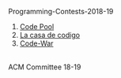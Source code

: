 Programming-Contests-2018-19
<ol>
  <li><a href="https://www.hackerearth.com/code_pool/">Code Pool</a></li>      
  <li><a href="https://www.hackerearth.com/challenge/college/la-casa-de-codigo/">La casa de codigo</a></li>
  <li><a href="https://www.hackerearth.com/code_war_vnit/">Code-War</a></li>
</ol>
<br />ACM Committee 18-19
